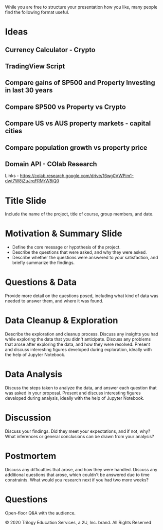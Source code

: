 While you are free to structure your presentation how you like, many people find the following format useful.



# Ideas

## Currency Calculator - Crypto 
## TradingView Script
## Compare gains of SP500 and Property Investing in last 30 years 
##  Compare SP500 vs Property vs Crypto 
## Compare US vs AUS property markets - capital cities
## Compare population growth vs property price
## Domain API - COlab Research

Links - https://colab.research.google.com/drive/16wg0VWPim1-dwt7W8jZuJrqFRMrW8iQ0








# Title Slide

Include the name of the project, title of course, group members, and date.



# Motivation & Summary Slide

*   Define the core message or hypothesis of the project.
*   Describe the questions that were asked, and why they were asked.
*   Describe whether the questions were answered to your satisfaction, and briefly summarize the findings.



# Questions & Data

Provide more detail on the questions posed, including what kind of data was needed to answer them, and where it was found.



# Data Cleanup & Exploration

Describe the exploration and cleanup process.
Discuss any insights you had while exploring the data that you didn't anticipate.
Discuss any problems that arose after exploring the data, and how they were resolved.
Present and discuss interesting figures developed during exploration, ideally with the help of Jupyter Notebook.



# Data Analysis

Discuss the steps taken to analyze the data, and answer each question that was asked in your proposal.
Present and discuss interesting figures developed during analysis, ideally with the help of Jupyter Notebook.



# Discussion

Discuss your findings. Did they meet your expectations, and if not, why? What inferences or general conclusions can be drawn from your analysis?



# Postmortem

Discuss any difficulties that arose, and how they were handled.
Discuss any additional questions that arose, which couldn't be answered due to time constraints.
What would you research next if you had two more weeks?



# Questions

Open-floor Q&A with the audience.




© 2020 Trilogy Education Services, a 2U, Inc. brand. All Rights Reserved